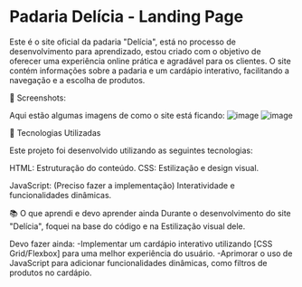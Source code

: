 # Padaria Delícia - Landing Page

Este é o site oficial da padaria "Delícia", está no processo de desenvolvimento para aprendizado, estou criado com o objetivo de oferecer uma experiência online prática e agradável para os clientes. O site contém informações sobre a padaria e um cardápio interativo, facilitando a navegação e a escolha de produtos.

📸 Screenshots:

Aqui estão algumas imagens de como o site está ficando:
![image](https://github.com/user-attachments/assets/8cd823c7-3adf-4230-9429-1601dcd3014e)
![image](https://github.com/user-attachments/assets/6fe21e68-9530-4f66-8c9a-0ab4e5d5c217)

🚀 Tecnologias Utilizadas

Este projeto foi desenvolvido utilizando as seguintes tecnologias:

HTML: Estruturação do conteúdo.
CSS: Estilização e design visual.

JavaScript: (Preciso fazer a implementação) Interatividade e funcionalidades dinâmicas.


📚 O que aprendi e devo aprender ainda
Durante o desenvolvimento do site "Delícia", foquei na base do código e na Estilização visual dele.

Devo fazer ainda:
-Implementar um cardápio interativo utilizando [CSS Grid/Flexbox] para uma melhor experiência do usuário.
-Aprimorar o uso de JavaScript para adicionar funcionalidades dinâmicas, como filtros de produtos no cardápio.
